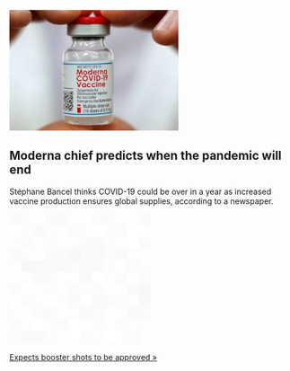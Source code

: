 
![Moderna chief predicts when the pandemic will end](./20210923235850.png)
## Moderna chief predicts when the pandemic will end

Stéphane Bancel thinks COVID-19 could be over in a year as increased vaccine production ensures global supplies, according to a newspaper.

![pic](../square_bg.png)

[Expects booster shots to be approved »](https://www.yahoo.com/finance/news/moderna-chief-executive-sees-pandemic-055132723.html)
